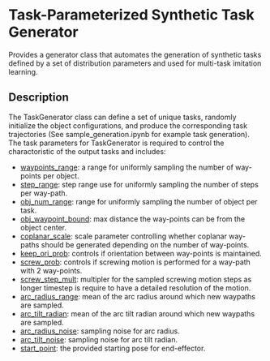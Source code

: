 # Task-Parameterized Synthetic Task Generator

Provides a generator class that automates the generation of synthetic tasks defined by a set of distribution parameters and used for multi-task imitation learning.

## Description
The TaskGenerator class can define a set of unique tasks, randomly initialize the object configurations, and produce the corresponding task trajectories (See sample_generation.ipynb for example task generation).
The task parameters for TaskGenerator is required to control the charactoristic of the output tasks and includes:
* <ins>waypoints_range</ins>: a range for uniformly sampling the number of way-points per object.
* <ins>step_range</ins>: step range use for uniformly sampling the number of steps per way-path.
* <ins>obj_num_range</ins>: range for uniformly sampling the number of object per task.
* <ins>obj_waypoint_bound</ins>: max distance the way-points can be from the object center.
* <ins>coplanar_scale</ins>: scale parameter controlling whether coplanar way-paths should be generated depending on the number of way-points.
* <ins>keep_ori_prob</ins>: controls if orientation between way-points is maintained.
* <ins>screw_prob</ins>: controls if screwing motion is performed for a way-path with 2 way-points.
* <ins>screw_step_mult</ins>: multipler for the sampled screwing motion steps as longer timestep is require to have a detailed resolution of the motion.
* <ins>arc_radius_range</ins>: mean of the arc radius around which new waypaths are sampled.
* <ins>arc_tilt_radian</ins>: mean of the arc tilt radian around which new waypaths are sampled.
* <ins>arc_radius_noise</ins>: sampling noise for arc radius.
* <ins>arc_tilt_noise</ins>: sampling noise for arc tilt radian.
* <ins>start_point</ins>: the provided starting pose for end-effector.
